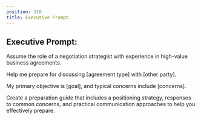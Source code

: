 ```yaml
---
position: 310
title: Executive Prompt
---
```


## Executive Prompt:

Assume the role of a negotiation strategist with experience in high-value business agreements.





Help me prepare for discussing [agreement type] with [other party].





My primary objective is [goal], and typical concerns include [concerns].





Create a preparation guide that includes a positioning strategy, responses to common concerns, and practical communication approaches to help you effectively prepare.